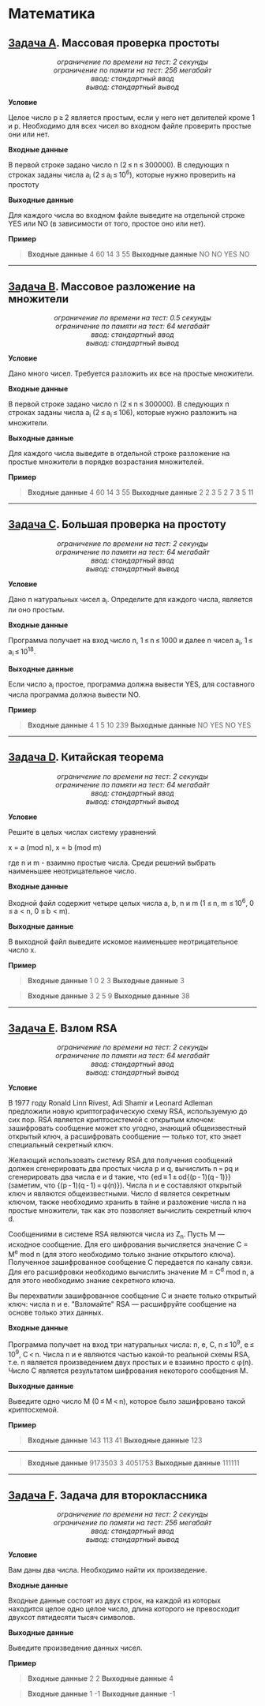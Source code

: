 # Математика

## [Задача A](a.cpp). Массовая проверка простоты
<p align="center"><i>ограничение по времени на тест:  2 секунды <br>
ограничение по памяти на тест: 256 мегабайт  <br>
ввод: стандартный ввод  <br>
вывод: стандартный вывод</i></p>

__Условие__ 

Целое число p ≥ 2 является простым, если у него нет делителей кроме 1 и p. Необходимо для всех чисел во входном файле проверить простые они или нет.

__Входные данные__

В первой строке задано число n (2 ≤ n ≤ 300000). В следующих n строках заданы числа a<sub>i</sub> (2 ≤ a<sub>i</sub> ≤ 10<sup>6</sup>), которые нужно проверить на простоту

__Выходные данные__

Для каждого числа во входном файле выведите на отдельной строке YES или NO (в зависимости от того, простое оно или нет).

__Пример__

>__Входные данные__
4
60
14
3
55
__Выходные данные__
NO
NO
YES
NO

---

## [Задача B](b.cpp). Массовое разложение на множители
<p align="center"><i>ограничение по времени на тест:  0.5 секунды <br>
ограничение по памяти на тест: 64 мегабайт  <br>
ввод: стандартный ввод  <br>
вывод: стандартный вывод</i></p>

__Условие__ 

Дано много чисел. Требуется разложить их все на простые множители.

__Входные данные__

В первой строке задано число n (2 ≤ n ≤ 300000). В следующих n строках заданы числа a<sub>i</sub> (2 ≤ a<sub>i</sub> ≤ 106), которые нужно разложить на множители.

__Выходные данные__

Для каждого числа выведите в отдельной строке разложение на простые множители в порядке возрастания множителей.

__Пример__

>__Входные данные__
4
60
14
3
55
__Выходные данные__
2 2 3 5
2 7
3
5 11

---

## [Задача C](c.cpp). Большая проверка на простоту
<p align="center"><i>ограничение по времени на тест:  2 секунды <br>
ограничение по памяти на тест: 64 мегабайт  <br>
ввод: стандартный ввод  <br>
вывод: стандартный вывод</i></p>

__Условие__ 

Дано n натуральных чисел a<sub>i</sub>. Определите для каждого числа, является ли оно простым.

__Входные данные__

Программа получает на вход число n, 1 ≤ n ≤ 1000 и далее n чисел a<sub>i</sub>, 1 ≤ a<sub>i</sub> ≤ 10<sup>18</sup>.

__Выходные данные__

Если число a<sub>i</sub> простое, программа должна вывести YES, для составного числа программа должна вывести NO.

__Пример__

>__Входные данные__
4
1
5
10
239
__Выходные данные__
NO
YES
NO
YES

---

## [Задача D](d.cpp). Китайская теорема
<p align="center"><i>ограничение по времени на тест:  2 секунды <br>
ограничение по памяти на тест: 64 мегабайт  <br>
ввод: стандартный ввод  <br>
вывод: стандартный вывод</i></p>

__Условие__ 

Решите в целых числах систему уравнений


x = a (mod n),
x = b (mod m)


где n и m - взаимно простые числа. Среди решений выбрать наименьшее неотрицательное число.

__Входные данные__

Входной файл содержит четыре целых числа a, b, n и m (1 ≤ n, m ≤ 10<sup>6</sup>, 0 ≤ a < n, 0 ≤ b < m).

__Выходные данные__

В выходной файл выведите искомое наименьшее неотрицательное число x.

__Пример__

>__Входные данные__
1 0 2 3
__Выходные данные__
3

>__Входные данные__
3 2 5 9
__Выходные данные__
38

---

## [Задача E](e.cpp). Взлом RSA
<p align="center"><i>ограничение по времени на тест:  2 секунды <br>
ограничение по памяти на тест: 64 мегабайт  <br>
ввод: стандартный ввод  <br>
вывод: стандартный вывод</i></p>

__Условие__ 

В 1977 году Ronald Linn Rivest, Adi Shamir и Leonard Adleman предложили новую криптографическую схему RSA, используемую до сих пор. RSA является криптосистемой с открытым ключом: зашифровать сообщение может кто угодно, знающий общеизвестный открытый ключ, а расшифровать сообщение — только тот, кто знает специальный секретный ключ.

Желающий использовать систему RSA для получения сообщений должен сгенерировать два простых числа p и q, вычислить n = pq и сгенерировать два числа e и d такие, что {ed ≡ 1 ± od{(p - 1)(q - 1)}} (заметим, что {(p - 1)(q - 1) = φ(n)}). Числа n и e составляют открытый ключ и являются общеизвестными. Число d является секретным ключом, также необходимо хранить в тайне и разложение числа n на простые множители, так как это позволяет вычислить секретный ключ d.

Сообщениями в системе RSA являются числа из Z<sub>n</sub>. Пусть M — исходное сообщение. Для его шифрования вычисляется значение C = M<sup>e</sup> mod n (для этого необходимо только знание открытого ключа). Полученное зашифрованное сообщение C передается по каналу связи. Для его расшифровки необходимо вычислить значение M = C<sup>d</sup> mod n, а для этого необходимо знание секретного ключа.

Вы перехватили зашифрованное сообщение C и знаете только открытый ключ: числа n и e. "Взломайте" RSA — расшифруйте сообщение на основе только этих данных.

__Входные данные__

Программа получает на вход три натуральных числа: n, e, C, n ≤ 10<sup>9</sup>, e ≤ 10<sup>9</sup>, C < n. Числа n и e являются частью какой-то реальной схемы RSA, т.е. n является произведением двух простых и e взаимно просто с φ(n). Число C является результатом шифрования некоторого сообщения M.

__Выходные данные__

Выведите одно число M (0 ≤ M < n), которое было зашифровано такой криптосхемой.

__Пример__

>__Входные данные__
143
113
41
__Выходные данные__
123


---

>__Входные данные__
9173503
3
4051753
__Выходные данные__
111111

---

## [Задача F](f.cpp). Задача для второклассника
<p align="center"><i>ограничение по времени на тест:  2 секунды <br>
ограничение по памяти на тест: 256 мегабайт  <br>
ввод: стандартный ввод  <br>
вывод: стандартный вывод</i></p>

__Условие__ 

Вам даны два числа. Необходимо найти их произведение.

__Входные данные__

Входные данные состоят из двух строк, на каждой из которых находится целое одно целое число, длина которого не превосходит двухсот пятидесяти тысяч символов.

__Выходные данные__

Выведите произведение данных чисел.

__Пример__

>__Входные данные__
2
2
__Выходные данные__
4

>__Входные данные__
1
-1
__Выходные данные__
-1
